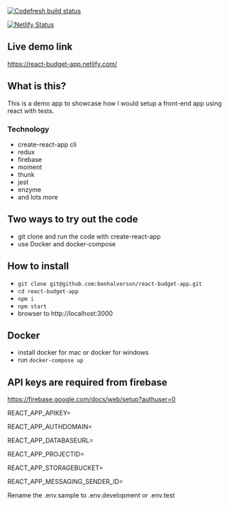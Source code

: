 [![Codefresh build status](https://g.codefresh.io/api/badges/pipeline/benhalverson_marketplace/benhalverson%2Freact-budget-app%2Freact-budget-app?branch=master&key=eyJhbGciOiJIUzI1NiJ9.NWJiOWY1MzkyMGRlNTg2ZjdlMzY4MTIz.dHB-gxXA3GnCwwmCG2iTbmMYoD4F-woIRN3Uu3Qom9g&type=cf-1)](https://g.codefresh.io/repositories/benhalverson/react-budget-app/builds?filter=trigger:build;branch:master;service:5bb9f5affd33fdbeaf62358a~react-budget-app)

[![Netlify Status](https://api.netlify.com/api/v1/badges/d93bf1ca-e175-4322-98e2-9013b066c13a/deploy-status)](https://app.netlify.com/sites/react-budget-app/deploys)

## Live demo link

https://react-budget-app.netlify.com/

## What is this?

This is a demo app to showcase how I would setup a front-end app using react with tests.

### Technology

- create-react-app cli
- redux
- firebase
- moment
- thunk
- jest
- enzyme
- and lots more

## Two ways to try out the code

- git clone and run the code with create-react-app
- use Docker and docker-compose

## How to install

- `git clone git@github.com:benhalverson/react-budget-app.git`
- `cd react-budget-app`
- `npm i`
- `npm start`
- browser to http://localhost:3000

## Docker

- install docker for mac or docker for windows
- run `docker-compose up`

## API keys are required from firebase

https://firebase.google.com/docs/web/setup?authuser=0

REACT_APP_APIKEY=

REACT_APP_AUTHDOMAIN=

REACT_APP_DATABASEURL=

REACT_APP_PROJECTID=

REACT_APP_STORAGEBUCKET=

REACT_APP_MESSAGING_SENDER_ID=

Rename the .env.sample to .env.development or .env.test
